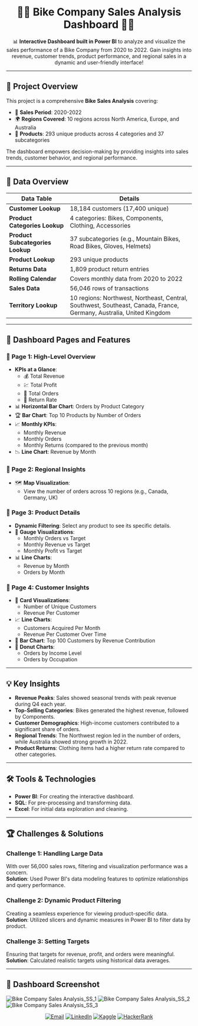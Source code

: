 <h1 align="center">🚴‍♂️ Bike Company Sales Analysis Dashboard 🚴‍♀️</h1>

<p align="center">
  📊 <strong>Interactive Dashboard built in Power BI</strong> to analyze and visualize the sales performance of a Bike Company from 2020 to 2022.  
  Gain insights into revenue, customer trends, product performance, and regional sales in a dynamic and user-friendly interface!
</p>

---

## 🌟 Project Overview  
This project is a comprehensive **Bike Sales Analysis** covering:  
- 📅 **Sales Period**: 2020-2022  
- 🌍 **Regions Covered**: 10 regions across North America, Europe, and Australia  
- 🛒 **Products**: 293 unique products across 4 categories and 37 subcategories  

The dashboard empowers decision-making by providing insights into sales trends, customer behavior, and regional performance.  

---

## 📂 Data Overview  

| **Data Table**               | **Details**                                                                 |
|-------------------------------|-----------------------------------------------------------------------------|
| **Customer Lookup**           | 18,184 customers (17,400 unique)                                           |
| **Product Categories Lookup** | 4 categories: Bikes, Components, Clothing, Accessories                     |
| **Product Subcategories Lookup** | 37 subcategories (e.g., Mountain Bikes, Road Bikes, Gloves, Helmets)     |
| **Product Lookup**            | 293 unique products                                                       |
| **Returns Data**              | 1,809 product return entries                                              |
| **Rolling Calendar**          | Covers monthly data from 2020 to 2022                                     |
| **Sales Data**                | 56,046 rows of transactions                                               |
| **Territory Lookup**          | 10 regions: Northwest, Northeast, Central, Southwest, Southeast, Canada, France, Germany, Australia, United Kingdom |

---

## 🎨 Dashboard Pages and Features  

### 📌 **Page 1: High-Level Overview**  
- **KPIs at a Glance**:  
  - 💰 Total Revenue  
  - 💹 Total Profit  
  - 🛒 Total Orders  
  - 🔄 Return Rate  
- 📊 **Horizontal Bar Chart**: Orders by Product Category  
- 🏆 **Bar Chart**: Top 10 Products by Number of Orders  
- 📈 **Monthly KPIs**:  
  - Monthly Revenue  
  - Monthly Orders  
  - Monthly Returns (compared to the previous month)  
- 📉 **Line Chart**: Revenue by Month  

### 📌 **Page 2: Regional Insights**  
- 🗺️ **Map Visualization**:  
  - View the number of orders across 10 regions (e.g., Canada, Germany, UK)  

### 📌 **Page 3: Product Details**  
- **Dynamic Filtering**: Select any product to see its specific details.  
- 🎯 **Gauge Visualizations**:  
  - Monthly Orders vs Target  
  - Monthly Revenue vs Target  
  - Monthly Profit vs Target  
- 📊 **Line Charts**:  
  - Revenue by Month  
  - Orders by Month  

### 📌 **Page 4: Customer Insights**  
- 👤 **Card Visualizations**:  
  - Number of Unique Customers  
  - Revenue Per Customer  
- 📈 **Line Charts**:  
  - Customers Acquired Per Month  
  - Revenue Per Customer Over Time  
- 🏅 **Bar Chart**: Top 100 Customers by Revenue Contribution  
- 🍩 **Donut Charts**:  
  - Orders by Income Level  
  - Orders by Occupation  

---

## 💡 Key Insights  
- **Revenue Peaks**: Sales showed seasonal trends with peak revenue during Q4 each year.  
- **Top-Selling Categories**: Bikes generated the highest revenue, followed by Components.  
- **Customer Demographics**: High-income customers contributed to a significant share of orders.  
- **Regional Trends**: The Northwest region led in the number of orders, while Australia showed strong growth in 2022.  
- **Product Returns**: Clothing items had a higher return rate compared to other categories.  

---

## 🛠️ Tools & Technologies  
- **Power BI**: For creating the interactive dashboard.  
- **SQL**: For pre-processing and transforming data.  
- **Excel**: For initial data exploration and cleaning.  

---

## 🏆 Challenges & Solutions  
### Challenge 1: Handling Large Data  
With over 56,000 sales rows, filtering and visualization performance was a concern.  
**Solution**: Used Power BI's data modeling features to optimize relationships and query performance.  

### Challenge 2: Dynamic Product Filtering  
Creating a seamless experience for viewing product-specific data.  
**Solution**: Utilized slicers and dynamic measures in Power BI to filter data by product.  

### Challenge 3: Setting Targets  
Ensuring that targets for revenue, profit, and orders were meaningful.  
**Solution**: Calculated realistic targets using historical data averages.  

---

## 📸 Dashboard Screenshot  
![Bike Company Sales Analysis_SS_1](https://github.com/user-attachments/assets/6109ecb4-df95-4cd0-a061-5d0d037e1f91)
![Bike Company Sales Analysis_SS_2](https://github.com/user-attachments/assets/1b858c16-3261-4b11-b1bb-f3859af4225e)
![Bike Company Sales Analysis_SS_3](https://github.com/user-attachments/assets/f0dde585-ae32-49df-b6d3-fdb4c4a145b7)


<p align="center"> <a href="mailto:akshay.manchekar2002@gmail.com"><img src="https://img.shields.io/badge/Email-D14836?style=for-the-badge&logo=gmail&logoColor=white" alt="Email"></a> <a href="https://www.linkedin.com/in/akshaymanchekar"><img src="https://img.shields.io/badge/LinkedIn-0077B5?style=for-the-badge&logo=linkedin&logoColor=white" alt="LinkedIn"></a> <a href="https://www.kaggle.com/akshaymanchekar"><img src="https://img.shields.io/badge/Kaggle-20BEFF?style=for-the-badge&logo=kaggle&logoColor=white" alt="Kaggle"></a> <a href="https://www.hackerrank.com/akshay_mancheka1"><img src="https://img.shields.io/badge/HackerRank-2EC866?style=for-the-badge&logo=hackerrank&logoColor=white" alt="HackerRank"></a> </p>


